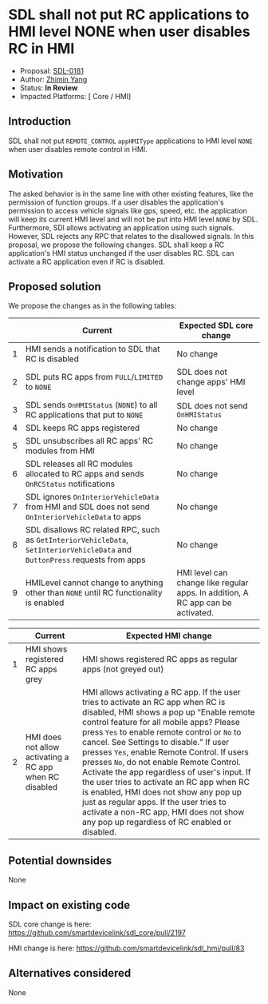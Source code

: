 # SDL shall not put RC applications to HMI level NONE when user disables RC in HMI

* Proposal: [SDL-0181](0181-keep-rc-app-hmi-level-when-disable-rc.md)
* Author: [Zhimin Yang](https://github.com/smartdevicelink/yang1070)
* Status: **In Review**
* Impacted Platforms: [ Core / HMI]

## Introduction

SDL shall not put `REMOTE_CONTROL` `appHMIType` applications to HMI level `NONE` when user disables remote control in HMI.

## Motivation
The asked behavior is in the same line with other existing features, like the permission of function groups. If a user disables the application's permission to access vehicle signals like gps, speed, etc. the application will keep its current HMI level and will not be put into HMI level `NONE` by SDL. Furthermore, SDl allows activating  an application using such signals. However, SDL rejects any RPC that relates to the disallowed signals. In this proposal, we propose the following changes. SDL shall keep a RC application's HMI status unchanged if the user disables RC. SDL can activate a RC application even if RC is disabled. 


## Proposed solution

We propose the changes as in the following tables:

  | Current | Expected SDL core change
-- | -- | --
1 | HMI sends a notification to SDL that RC is disabled | No change
2 | SDL puts RC apps from `FULL`/`LIMITED` to `NONE` | SDL does not change apps' HMI level
3 | SDL sends `OnHMIStatus` (`NONE`) to all RC applications that put to `NONE` | SDL does not send `OnHMIStatus`
4 | SDL keeps RC apps registered | No change
5 | SDL unsubscribes all RC apps’ RC modules from HMI | No change
6 | SDL releases all RC modules allocated to RC apps and sends `OnRCStatus` notifications | No change
7 | SDL ignores `OnInteriorVehicleData` from HMI and SDL does not send `OnInteriorVehicleData` to apps | No change
8 | SDL disallows RC related RPC, such as `GetInteriorVehicleData`, `SetInteriorVehicleData` and `ButtonPress` requests from apps | No change
9 | HMILevel cannot change to anything other than `NONE` until RC functionality is enabled | HMI level can change like regular apps. In addition, A RC app can be activated.

  | Current | Expected HMI change
-- | -- | --
1 | HMI shows registered RC apps grey | HMI shows registered RC apps as regular apps (not greyed out)
2 | HMI does not allow activating a RC app when RC disabled | HMI allows activating a RC app. If the user tries to activate an RC app when RC is disabled, HMI shows a pop up “Enable remote control feature for all mobile apps? Please press `Yes` to enable remote control or `No` to cancel. See Settings to disable.” If user presses `Yes`, enable Remote Control. If users presses `No`, do not enable Remote Control. Activate the app regardless of user's input. If the user tries to activate an RC app when RC is enabled, HMI does not show any pop up just as regular apps. If the user tries to activate a non-RC app, HMI does not show any pop up regardless of RC enabled or disabled.

## Potential downsides
None

## Impact on existing code

SDL core change is here:  https://github.com/smartdevicelink/sdl_core/pull/2197

HMI change is here:       https://github.com/smartdevicelink/sdl_hmi/pull/83

## Alternatives considered
None


